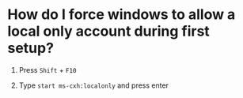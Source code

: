 # How do I force windows to allow a local only account during first setup?

1. Press `Shift` + `F10`

2. Type `start ms-cxh:localonly` and press enter

